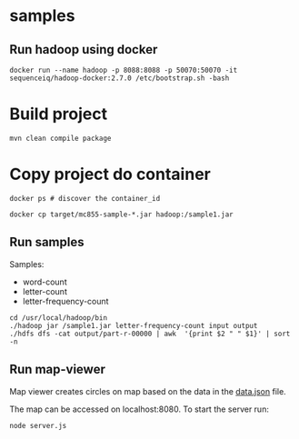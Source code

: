 # samples

## Run hadoop using docker
```shell
docker run --name hadoop -p 8088:8088 -p 50070:50070 -it sequenceiq/hadoop-docker:2.7.0 /etc/bootstrap.sh -bash
```

# Build project
```shell
mvn clean compile package
```

# Copy project do container
```shell
docker ps # discover the container_id

docker cp target/mc855-sample-*.jar hadoop:/sample1.jar
```

## Run samples
Samples:
 - word-count
 - letter-count
 - letter-frequency-count

```shell
cd /usr/local/hadoop/bin
./hadoop jar /sample1.jar letter-frequency-count input output
./hdfs dfs -cat output/part-r-00000 | awk  '{print $2 " " $1}' | sort -n
```

## Run map-viewer
Map viewer creates circles on map based on the data in the [data.json](map-viewer/data.json) file.

The map can be accessed on localhost:8080. To start the server run:
```shell
node server.js
```
